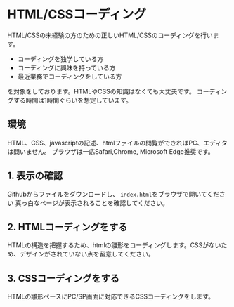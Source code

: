 # HTML/CSSコーディング
HTML/CSSの未経験の方のための正しいHTML/CSSのコーディングを行います。
- コーディングを独学している方
- コーディングに興味を持っている方
- 最近業務でコーディングをしている方

を対象をしております。HTMLやCSSの知識はなくても大丈夫です。
コーディングする時間は1時間ぐらいを想定しています。

## 環境
HTML、CSS、javascriptの記述、htmlファイルの閲覧ができればPC、エディタは問いません。
ブラウザは一応Safari,Chrome, Microsoft Edge推奨です。

## 1. 表示の確認
Githubからファイルをダウンロードし、 `index.html`をブラウザで開いてください
真っ白なページが表示されることを確認してください。

## 2. HTMLコーディングをする
HTMLの構造を把握するため、htmlの雛形をコーディングします。CSSがないため、デザインがされていない点を留意してください。

## 3. CSSコーディングをする
HTMLの雛形ベースにPC/SP画面に対応できるCSSコーディングをします。

